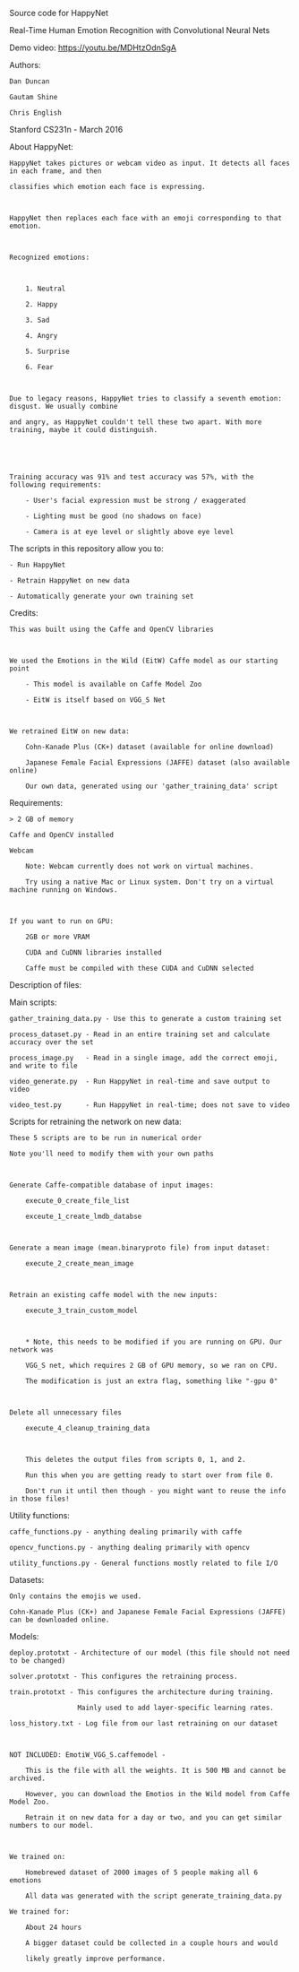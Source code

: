 Source code for HappyNet
Real-Time Human Emotion Recognition with Convolutional Neural Nets
Demo video: https://youtu.be/MDHtzOdnSgA

Authors:

    Dan Duncan
    Gautam Shine
    Chris English
          
Stanford CS231n - March 2016

About HappyNet:

    HappyNet takes pictures or webcam video as input. It detects all faces in each frame, and then
    classifies which emotion each face is expressing.

    HappyNet then replaces each face with an emoji corresponding to that emotion.

    Recognized emotions:

        1. Neutral
        2. Happy
        3. Sad
        4. Angry
        5. Surprise
        6. Fear

    Due to legacy reasons, HappyNet tries to classify a seventh emotion: disgust. We usually combine
    and angry, as HappyNet couldn't tell these two apart. With more training, maybe it could distinguish.


    Training accuracy was 91% and test accuracy was 57%, with the following requirements:
        - User's facial expression must be strong / exaggerated
        - Lighting must be good (no shadows on face)
        - Camera is at eye level or slightly above eye level

The scripts in this repository allow you to:

    - Run HappyNet
    - Retrain HappyNet on new data
    - Automatically generate your own training set


Credits:

    This was built using the Caffe and OpenCV libraries

    We used the Emotions in the Wild (EitW) Caffe model as our starting point
        - This model is available on Caffe Model Zoo
        - EitW is itself based on VGG_S Net

    We retrained EitW on new data:
        Cohn-Kanade Plus (CK+) dataset (available for online download)
        Japanese Female Facial Expressions (JAFFE) dataset (also available online)
        Our own data, generated using our 'gather_training_data' script

Requirements:
    > 2 GB of memory
    Caffe and OpenCV installed
    Webcam
        Note: Webcam currently does not work on virtual machines.
        Try using a native Mac or Linux system. Don't try on a virtual machine running on Windows.
    
    If you want to run on GPU:
        2GB or more VRAM
        CUDA and CuDNN libraries installed
        Caffe must be compiled with these CUDA and CuDNN selected


Description of files:

Main scripts: 
    gather_training_data.py - Use this to generate a custom training set
    process_dataset.py - Read in an entire training set and calculate accuracy over the set
    process_image.py   - Read in a single image, add the correct emoji, and write to file
    video_generate.py  - Run HappyNet in real-time and save output to video
    video_test.py      - Run HappyNet in real-time; does not save to video

Scripts for retraining the network on new data:

    These 5 scripts are to be run in numerical order
    Note you'll need to modify them with your own paths

    Generate Caffe-compatible database of input images:
        execute_0_create_file_list
        exceute_1_create_lmdb_databse

    Generate a mean image (mean.binaryproto file) from input dataset:
        execute_2_create_mean_image

    Retrain an existing caffe model with the new inputs:
        execute_3_train_custom_model

        * Note, this needs to be modified if you are running on GPU. Our network was
        VGG_S net, which requires 2 GB of GPU memory, so we ran on CPU.
        The modification is just an extra flag, something like "-gpu 0"

    Delete all unnecessary files
        execute_4_cleanup_training_data

        This deletes the output files from scripts 0, 1, and 2. 
        Run this when you are getting ready to start over from file 0.
        Don't run it until then though - you might want to reuse the info in those files!

Utility functions:
    caffe_functions.py - anything dealing primarily with caffe
    opencv_functions.py - anything dealing primarily with opencv
    utility_functions.py - General functions mostly related to file I/O

Datasets:
    Only contains the emojis we used.
    Cohn-Kanade Plus (CK+) and Japanese Female Facial Expressions (JAFFE) can be downloaded online.

Models:
    deploy.prototxt - Architecture of our model (this file should not need to be changed)
    solver.prototxt - This configures the retraining process.
    train.prototxt - This configures the architecture during training. 
                     Mainly used to add layer-specific learning rates.
    loss_history.txt - Log file from our last retraining on our dataset

    NOT INCLUDED: EmotiW_VGG_S.caffemodel - 
        This is the file with all the weights. It is 500 MB and cannot be archived. 
        However, you can download the Emotios in the Wild model from Caffe Model Zoo. 
        Retrain it on new data for a day or two, and you can get similar numbers to our model.

    We trained on:
        Homebrewed dataset of 2000 images of 5 people making all 6 emotions
        All data was generated with the script generate_training_data.py
    We trained for:
        About 24 hours
        A bigger dataset could be collected in a couple hours and would
        likely greatly improve performance.
